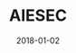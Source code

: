 ---
layout: site
title: "AIESEC"
date: 2018-01-02
categories: [education]
version: 2.4.6
major: 2
minor: 4
patch: 6
slug: aiesec
link: https://aiesec.org/
submitter: lpolepeddi
permalink: /sites/:slug
---